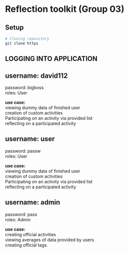 # Reflection toolkit (Group 03)

## Setup

```bash
# Cloning repository
git clone https


```
## LOGGING INTO APPLICATION ##
## username: david112
password: bigboss
<br/>roles: User

**use case:**
<br/>viewing dummy data of finished user
<br/>creation of custom activities 
<br/>Participating on an activity via provided list
<br/>reflecting on a participated activity

## username: user
password: passw
<br/>roles: User

**use case:**
<br/>viewing dummy data of finished user
<br/>creation of custom activities 
<br/>Participating on an activity via provided list
<br/>reflecting on a participated activity

## username: admin
password: pass
<br/>roles: Admin

**use case:**
<br/>creating official activities
<br/>viewing averages of data provided by users
<br/>creating official tags.

